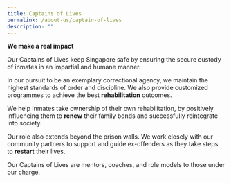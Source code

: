 ```yaml
---
title: Captains of Lives
permalink: /about-us/captain-of-lives
description: ""
---
```

**We make a real impact**

Our Captains of Lives keep Singapore safe by ensuring the secure custody of inmates in an impartial and humane manner.

In our pursuit to be an exemplary correctional agency, we maintain the highest standards of order and discipline. We also provide customized programmes to achieve the best **rehabilitation** outcomes.

We help inmates take ownership of their own rehabilitation, by positively influencing them to **renew** their family bonds and successfully reintegrate into society.

Our role also extends beyond the prison walls. We work closely with our community partners to support and guide ex-offenders as they take steps to **restart** their lives.

Our Captains of Lives are mentors, coaches, and role models to those under our charge.